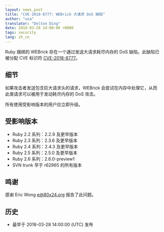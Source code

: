 ```yaml
---
layout: news_post
title: "CVE-2018-8777: WEBrick 大请求 DoS 缺陷"
author: "usa"
translator: "Delton Ding"
date: 2018-03-28 14:00:00 +0000
tags: security
lang: zh_cn
---
```


Ruby 捆绑的 WEBrick 存在一个通过发送大请求耗尽内存的 DoS 缺陷。此缺陷已被分配 CVE 标识符 [CVE-2018-8777](http://cve.mitre.org/cgi-bin/cvename.cgi?name=CVE-2018-8777)。

## 细节

如果攻击者发送包含巨大请求头的请求，WEBrick 会尝试在内存中处理它，从而此类请求可以被用于发动耗尽内存的 DoS 攻击。

所有使用受影响版本的用户应立即升级。

## 受影响版本

* Ruby 2.2 系列：2.2.9 及更早版本
* Ruby 2.3 系列：2.3.6 及更早版本
* Ruby 2.4 系列：2.4.3 及更早版本
* Ruby 2.5 系列：2.5.0 及更早版本
* Ruby 2.6 系列：2.6.0-preview1
* SVN trunk 早于 r62965 的所有版本

## 鸣谢

感谢 Eric Wong <e@80x24.org> 报告了此问题。

## 历史

* 最早于 2018-03-28 14:00:00 (UTC) 发布
